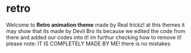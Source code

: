 # retro

Welcome to **Retro animation theme** made by Real trickz! at this themes it may show that its made by Devil Bro its because we edited the code from there and added our codes into it! im furthur checking how to remove it! please note: IT IS COMPLETELY MADE BY ME! there is no mistakes
